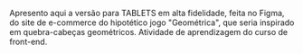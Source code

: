 Apresento aqui a versão para TABLETS em alta fidelidade, feita no Figma, do site de e-commerce do hipotético jogo "Geométrica", que seria inspirado em quebra-cabeças geométricos. Atividade de aprendizagem do curso de front-end.
